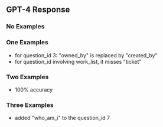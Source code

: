 ## GPT-4 Response

### No Examples

### One Examples
- for question_id 3: "owned_by" is replaced by "created_by"
- for question_id involving work_list, it misses "ticket"

### Two Examples
- 100% accuracy

### Three Examples
- added "who_am_i" to the question_id 7